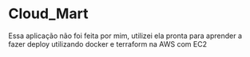 # Cloud_Mart
Essa aplicação não foi feita por mim, utilizei ela pronta para aprender a fazer deploy utilizando docker e terraform na AWS com EC2
